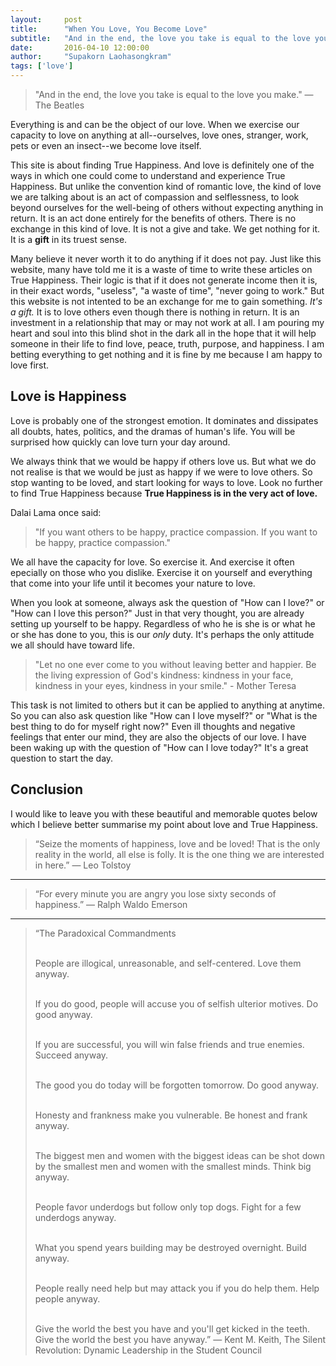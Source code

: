 ```yaml
---
layout:     post
title:      "When You Love, You Become Love"
subtitle:   "And in the end, the love you take is equal to the love you make."
date:       2016-04-10 12:00:00
author:     "Supakorn Laohasongkram"
tags: ['love']
---
```


<blockquote>"And in the end, the love you take is equal to the love you make." ― The Beatles</blockquote>

Everything is and can be the object of our love. When we exercise our capacity to love on anything at all--ourselves, love ones, stranger, work, pets or even an insect--we become love itself. 


This site is about finding True Happiness. And love is definitely one of the ways in which one could come to understand and experience True Happiness. But unlike the convention kind of romantic love, the kind of love we are talking about is an act of compassion and selflessness, to look beyond ourselves for the well-being of others without expecting anything in return. It is an act done entirely for the benefits of others. There is no exchange in this kind of love. It is not a give and take. We get nothing for it. It is a <strong>gift</strong> in its truest sense.

Many believe it never worth it to do anything if it does not pay. Just like this website, many have told me it is a waste of time to write these articles on True Happiness. Their logic is that if it does not generate income then it is, in their exact words, "useless", "a waste of time", "never going to work." But this website is not intented to be an exchange for me to gain something. <em>It's a gift.</em> It is to love others even though there is nothing in return. It is an investment in a relationship that may or may not work at all. I am pouring my heart and soul into this blind shot in the dark all in the hope that it will help someone in their life to find love, peace, truth, purpose, and happiness. I am betting everything to get nothing and it is fine by me because I am happy to love first.

<h2>Love is Happiness</h2>

Love is probably one of the strongest emotion. It dominates and dissipates all doubts, hates, politics, and the dramas of human's life. You will be surprised how quickly can love turn your day around. 

We always think that we would be happy if others love us. But what we do not realise is that we would be just as happy if we were to love others. So stop wanting to be loved, and start looking for ways to love. Look no further to find True Happiness because <strong>True Happiness is in the very act of love.</strong> 

Dalai Lama once said:

<blockquote>"If you want others to be happy, practice compassion. If you want to be happy, practice compassion."</blockquote>

We all have the capacity for love. So exercise it. And exercise it often epecially on those who you dislike. Exercise it on yourself and everything that come into your life until it becomes your nature to love.

When you look at someone, always ask the question of "How can I love?" or "How can I love this person?" Just in that very thought, you are already setting up yourself to be happy. Regardless of who he is she is or what he or she has done to you, this is our <em>only</em> duty. It's perhaps the only attitude we all should have toward life. 

<blockquote>"Let no one ever come to you without leaving better and happier. Be the living expression of God's kindness: kindness in your face, kindness in your eyes, kindness in your smile." - Mother Teresa</blockquote>

This task is not limited to others but it can be applied to anything at anytime. So you can also ask question like "How can I love myself?" or "What is the best thing to do for myself right now?" Even ill thoughts and negative feelings that enter our mind, they are also the objects of our love. I have been waking up with the question of "How can I love today?" It's a great question to start the day.

<!-- We always want to be loved by others, but rarely do we want to love others. So let's change that.
 -->
<h2>Conclusion</h2>

I would like to leave you with these beautiful and memorable quotes below which I believe better summarise my point about love and True Happiness.

<blockquote>“Seize the moments of happiness, love and be loved! That is the only reality in the world, all else is folly. It is the one thing we are interested in here.” 
― Leo Tolstoy</blockquote>

<hr class="short">

<blockquote>“For every minute you are angry you lose sixty seconds of happiness.” 
― Ralph Waldo Emerson</blockquote>

<hr class="short">

<blockquote>“The Paradoxical Commandments<br><br>

People are illogical, unreasonable, and self-centered.
Love them anyway.<br><br>

If you do good, people will accuse you of selfish ulterior motives.
Do good anyway.<br><br>

If you are successful, you will win false friends and true enemies.
Succeed anyway.<br><br>

The good you do today will be forgotten tomorrow.
Do good anyway.<br><br>

Honesty and frankness make you vulnerable.
Be honest and frank anyway.<br><br>

The biggest men and women with the biggest ideas can be shot down by the smallest men and women with the smallest minds.
Think big anyway.<br><br>

People favor underdogs but follow only top dogs.
Fight for a few underdogs anyway.<br><br>

What you spend years building may be destroyed overnight.
Build anyway.<br><br>

People really need help but may attack you if you do help them.
Help people anyway.<br><br>

Give the world the best you have and you'll get kicked in the teeth.
Give the world the best you have anyway.” 
― Kent M. Keith, The Silent Revolution: Dynamic Leadership in the Student Council</blockquote>